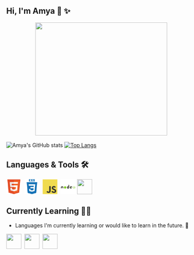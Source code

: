 ## Hi, I'm Amya 🌸 ✨ 

<p align="center">
<img src="https://media.giphy.com/media/2Yj2vRSHrhZIUyVPGl/giphy.gif" width="350" height="300">
</p>

![Amya's GitHub stats](https://github-readme-stats.vercel.app/api?username=amyap11&show_icons=true&theme=radical)
[![Top Langs](https://github-readme-stats.vercel.app/api/top-langs/?username=amyap11&theme=radical)](https://github.com/anuraghazra/github-readme-stats)

## Languages & Tools 🛠 
<img src="https://github.com/devicons/devicon/blob/master/icons/html5/html5-original.svg" title="HTML5" alt="HTML" width="40" height="40"/>&nbsp;
<img src="https://github.com/devicons/devicon/blob/master/icons/css3/css3-plain-wordmark.svg"  title="CSS3" alt="CSS" width="40" height="40"/>&nbsp;
<img src="https://github.com/devicons/devicon/blob/master/icons/javascript/javascript-original.svg" title="JavaScript" alt="JavaScript" width="40" height="40"/>&nbsp;
<img src="https://github.com/devicons/devicon/blob/master/icons/nodejs/nodejs-original-wordmark.svg" title="NodeJS" alt="NodeJS" width="40" height="40"/>
<img src="https://cdn.jsdelivr.net/gh/devicons/devicon/icons/python/python-original.svg" width="40" height="40"/>

## Currently Learning 👩‍💻 
- Languages I'm currently learning or would like to learn in the future. 🙂

<img src="https://cdn.jsdelivr.net/gh/devicons/devicon/icons/java/java-original.svg" width="40" height="40"/>&nbsp;
<img src="https://cdn.jsdelivr.net/gh/devicons/devicon/icons/c/c-original.svg" width="40" height="40"/>&nbsp;
<img src="https://cdn.jsdelivr.net/gh/devicons/devicon/icons/swift/swift-original.svg" width="40" height="40"/>&nbsp;

